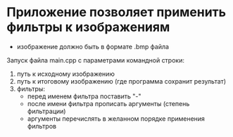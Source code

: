 # Приложение позволяет применить фильтры к изображениям
* изображение должно быть в формате .bmp файла

Запуск файла main.cpp с параметрами командной строки:

1. путь к исходному изображению
2. путь к итоговому изображению (где программа сохранит результат)
3. фильтры:
   - перед именем фильтра поставить "-" 
   - после имени фильтра прописать аргументы (степень фильтрации)
   - аргументы перечислять в желанном порядке применения фильтров



